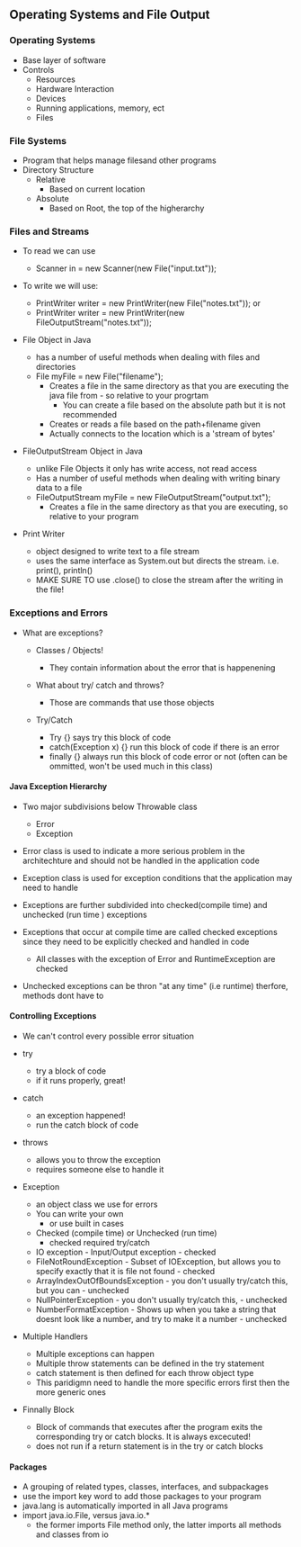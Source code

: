## Operating Systems and File Output

### Operating Systems

- Base layer of software
- Controls
  - Resources
  - Hardware Interaction
  - Devices
  - Running applications, memory, ect
  - Files


### File Systems

- Program that helps manage filesand other programs
- Directory Structure
  - Relative
    - Based on current location
  - Absolute
    - Based on Root, the top of the higherarchy


### Files and Streams

- To read we can use 
  - Scanner in = new Scanner(new File("input.txt"));

- To write we will use:
  - PrintWriter writer = new PrintWriter(new File("notes.txt"));
  or
  - PrintWriter writer = new PrintWriter(new FileOutputStream("notes.txt"));

- File Object in Java
  - has a number of useful methods when dealing with files and directories
  - File myFile = new File("filename");
    - Creates a file in the same directory as that you are executing the java file from - so relative to your progrtam
      - You can create a file based on the absolute path but it is not recommended
    - Creates or reads a file based on the path+filename given
    - Actually connects to the location which is a 'stream of bytes'
    
- FileOutputStream Object in Java
  - unlike File Objects it only has write access, not read access
  - Has a number of useful methods when dealing with writing binary data to a file
  - FileOutputStream myFile = new FileOutputStream("output.txt");
    - Creates a file in the same directory as that you are executing, so relative to your program 

- Print Writer
  - object designed to write text to a file stream
  - uses the same interface as System.out but directs the stream. i.e. print(), println()
  - MAKE SURE TO use .close() to close the stream after the writing in the file!


### Exceptions and Errors

- What are exceptions?
  - Classes / Objects!
    - They contain information about the error that is happenening

  - What about try/ catch and throws?
    - Those are commands that use those objects

  - Try/Catch  
    - Try {} says try this block of code
    - catch(Exception x) {} run this block of code if there is an error
    - finally {} always run this block of code error or not (often can be ommitted, won't be used much in this class)

#### Java Exception Hierarchy

- Two major subdivisions below Throwable class
  - Error
  - Exception

- Error class is used to indicate a more serious problem in the architechture and should not be handled in the application code

- Exception class is used for exception conditions that the application may need to handle

- Exceptions are further subdivided into checked(compile time) and unchecked (run time ) exceptions

- Exceptions that occur at compile time are called checked exceptions since they need to be explicitly checked and handled in code
  - All classes with the exception of Error and RuntimeException are checked

- Unchecked exceptions can be thron "at any time" (i.e  runtime) therfore, methods dont have to 

#### Controlling Exceptions

- We can't control every possible error situation
- try 
  - try a block of code
  - if it runs properly, great!
- catch
  - an exception happened!
  - run the catch block of code
- throws
  - allows you to throw the exception
  - requires someone else to handle it
- Exception
  - an object class we use for errors
  - You can write your own
    - or use built in cases
  - Checked (compile time) or Unchecked (run time) 
    - checked required try/catch
  - IO exception - Input/Output exception - checked
  - FileNotRoundException - Subset of IOException, but allows you to specify exactly that it is file not found - checked
  - ArrayIndexOutOfBoundsException - you don't usually try/catch this, but you can - unchecked
  - NullPointerException - you don't usually try/catch this, - unchecked
  - NumberFormatException - Shows up when you take a string that doesnt look like a number, and try to make it a number - unchecked


- Multiple Handlers
  - Multiple exceptions can happen
  - Multiple throw statements can be defined in the try statement
  - catch statement is then defined for each throw object type
  - This paridigmn need to handle the more specific errors first then the more generic ones

- Finnally Block 
  - Block of commands that executes after the program exits the corresponding try or catch blocks. It is always excecuted!
  - does not run if a return statement is in the try or catch blocks
  

#### Packages

- A grouping of related types, classes, interfaces, and subpackages
- use the import key word to add those packages to your program
- java.lang is automatically imported in all Java programs
- import java.io.File, versus java.io.* 
  - the former imports File method only, the latter imports all methods and classes from io

  